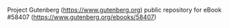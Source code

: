Project Gutenberg (https://www.gutenberg.org) public repository for
eBook #58407 (https://www.gutenberg.org/ebooks/58407)
